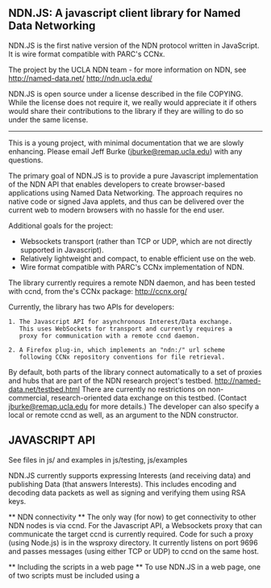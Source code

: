 
NDN.JS:  A javascript client library for Named Data Networking
--------------------------------------------------------------

NDN.JS is the first native version of the NDN protocol written in JavaScript.  It is wire
format compatible with PARC's CCNx. 

The project by the UCLA NDN team - for more information on NDN, see
	http://named-data.net/
	http://ndn.ucla.edu/
	
NDN.JS is open source under a license described in the file COPYING.  While the license
does not require it, we really would appreciate it if others would share their
contributions to the library if they are willing to do so under the same license. 

---

This is a young project, with minimal documentation that we are slowly enhancing.  Please
email Jeff Burke (jburke@remap.ucla.edu) with any questions. 

The primary goal of NDN.JS is to provide a pure Javascript implementation of the NDN API
that enables developers to create browser-based applications using Named Data Networking.
The approach requires no native code or signed Java applets, and thus can be delivered
over the current web to modern browsers with no hassle for the end user.

Additional goals for the project:
- Websockets transport (rather than TCP or UDP, which are not directly supported in
Javascript).
- Relatively lightweight and compact, to enable efficient use on the web.	
- Wire format compatible with PARC's CCNx implementation of NDN.
	
The library currently requires a remote NDN daemon, and has been tested with ccnd, from
the's CCNx package: http://ccnx.org/

Currently, the library has two APIs for developers: 

	1. The Javascript API for asynchronous Interest/Data exchange.
	   This uses WebSockets for transport and currently requires a 
	   proxy for communication with a remote ccnd daemon.

	2. A Firefox plug-in, which implements an "ndn:/" url scheme
	   following CCNx repository conventions for file retrieval.
	   
By default, both parts of the library connect automatically to a set of proxies and hubs
that are part of the NDN research project's testbed.  http://named-data.net/testbed.html
There are currently no restrictions on non-commercial, research-oriented data exchange on
this testbed. (Contact jburke@remap.ucla.edu for more details.)   The developer can also
specify a local or remote ccnd as well, as an argument to the NDN constructor. 

	

JAVASCRIPT API
--------------

See files in js/  and examples in js/testing, js/examples

NDN.JS currently supports expressing Interests (and receiving data) and publishing Data
(that answers Interests).  This includes encoding and decoding data packets as well as
signing and verifying them using RSA keys.

** NDN connectivity **
The only way (for now) to get connectivity to other NDN nodes is via ccnd.  For the
Javascript API, a Websockets proxy that can communicate the target ccnd is currently
required.  Code for such a proxy (using Node.js) is in the wsproxy directory.  It
currently listens on port 9696 and passes messages (using either TCP or UDP) to ccnd on
the same host. 

** Including the scripts in a web page **
To use NDN.JS in a web page, one of two scripts must be included using a <script> tag:

1. ndn-js.js, a combined, compressed library designed for efficient distribution.  It can
be built using js/tools/build/make-js.sh     This is used in examples/ndn-ping.html

2. Helper.js, which loads each component script independently.  This is used in most of
the tests in testing/

** Example to retrieve content **
A simple example of the current API to express an Interest and receive data:

var ndn = new NDN();	// connect to a default hub/proxy
        
var AsyncGetClosure = function AsyncGetClosure() {
    // Inherit from Closure.
    Closure.call(this);
};		
AsyncGetClosure.prototype.upcall = function(kind, upcallInfo) {
    if (kind == Closure.UPCALL_CONTENT) {
        console.log("Received " + upcallInfo.contentObject.name.to_uri());
        console.log(upcallInfo.contentObject.content);
    }
    return Closure.RESULT_OK;
};

ndn.expressInterest(new Name("/ndn/ucla.edu/apps/ndn-js-test/hello.txt"), new
AsyncGetClosure());

** Example to publish content **

// Note that publishing content requires knowledge of a 
// routable prefix for your upstream ccnd.  We are working
// on a way to either obtain that prefix or use the /local
// convention. 

For now, see testing/test-publish-async.html




FIREFOX ADD-ON FOR THE NDN PROTOCOL
-----------------------------------

See files in js/ndnProtocol

NDN.JS includes a Firefox extension for the ndn protocol built using the Javascript
library.   It currently obtains NDN connectivity through the NDN testbed.  (This is
hard-coded.)

To install, either download
https://github.com/remap/ndn-js/blob/master/js/ndnProtocol.xpi
or use js/ndnProtocol.xpi in the distribution.  In Firefox, open
Tools > Add-ons.  In the "gear" or "wrench" menu, click Install Add-on From File and open
ndnProtocol.xpi.  Restart Firefox.

Firefox uses the protocol extension to load any URI starting with ndn.  See this test page for examples
ndn:/ndn/ucla.edu/apps/ndn-js-test/NDNProtocolExamples.html?ndn.ChildSelector=1

When the page is loaded, Firefox updates the address bar with the full matched name from
the retrieved content object including the version, but without the implicit digest or
segment number (see below).

* Interest selectors in the ndn protocol:

You can add interest selectors. For example, this uses 1 to select the "rightmost" child
(latest version).
ndn:/ndn/ucla.edu/apps/ndn-js-test/hello.txt?ndn.ChildSelector=1&key=value#ref

The browser loads the latest version and changes the address to:
ndn:/ndn/ucla.edu/apps/ndn-js-test/hello.txt/%FD%05%0B%16z%22%D1?key=value#ref

The child selector was used and removed. Note that the other non-ndn query values and 
ref "?key=value#ref" are still present, in case they are needed by the web application.

The following selector keys are supported:
ndn.MinSuffixComponent= non-negative int
ndn.MaxSuffixComponents= non-negative int
ndn.ChildSelector= non-negative int
ndn.AnswerOriginKind= non-negative int
ndn.Scope= non-negative int
ndn.InterestLifetime= non-negative int (milliseconds)
ndn.PublisherPublicKeyDigest= % escaped value
ndn.Nonce= % escaped value
ndn.Exclude= comma-separated list of % escaped values or * for ANY

* Multiple segments in the ndn protocol

A URI for content with multiple segments is handled as follows. If the URI has a segment
number, just retrieve that segment and return the content to the browser.

Otherwise look at the name in the returned ContentObject.  If the returned name has no
segment number, just return the content to the browser. If the name has a segment number
which isn't 0, store it and express an interest for segment 0. Also express an interest for
the highest segment to try to determine the FinalBlockID early. Fetch multiple segments in order and
return each content to the browser (in order) as the arrive until we get the segment for FinalBlockID.

